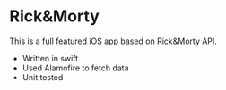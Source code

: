 # Rick&Morty

This is a full featured iOS app based on Rick&Morty API.
- Written in swift
- Used Alamofire to fetch data
- Unit tested

